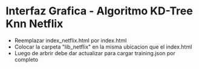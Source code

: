 # Interfaz Grafica - Algoritmo KD-Tree Knn Netflix
* Reemplazar index_netflix.html por index.html
* Colocar la carpeta "lib_netflix" en la misma ubicacion que el index.html
* Luego de arbrir debe dar actualizar para cargar training.json por completo
